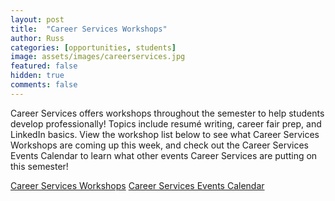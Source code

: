 ```yaml
---
layout: post
title:  "Career Services Workshops"
author: Russ
categories: [opportunities, students]
image: assets/images/careerservices.jpg
featured: false
hidden: true
comments: false
---
```


Career Services offers workshops throughout the semester to help students develop professionally! Topics include resumé writing, career fair prep, and LinkedIn basics.
View the workshop list below to see what Career Services Workshops are coming up this week, and check out the Career Services Events Calendar to learn what other events Career Services are putting on this semester!

 <a class="nav-link" href="{{ site.baseurl }}/assets/pdf/2019-cscalendar.pdf"><i class="fas fa-info-circle"></i> Career Services Workshops</a> 
 <a class="nav-link" href="{{ site.baseurl }}/assets/pdf/cscalendar.pdf"><i class="fas fa-info-circle"></i> Career Services Events Calendar</a> 